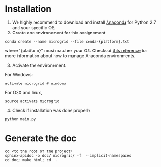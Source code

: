Installation
============

1. We highly recommend to download and install [Anaconda](https://www.anaconda.com/download/) for Python 2.7 and your specific OS.
2. Create one environement for this assignement

```
conda create --name microgrid --file conda-{platform}.txt
```

where "{platform}" must matches your OS. Checkout [this reference](https://conda.io/docs/user-guide/tasks/manage-environments.html) for more information about how to manage Anaconda environments.

3. Activate the environement.

For Windows:
```
activate microgrid # windows
```

For OSX and linux,
```
source activate microgrid
```

4. Check if installation was done properly

```
python main.py
```


Generate the doc
================

```
cd <to the root of the project>
sphinx-apidoc -o doc/ microgrid/ -f  --implicit-namespaces
cd doc; make html; cd ..
```
